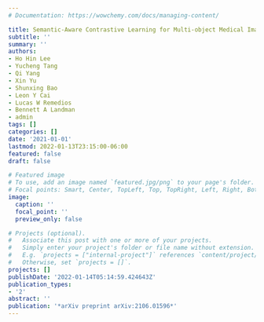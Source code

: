 ```yaml
---
# Documentation: https://wowchemy.com/docs/managing-content/

title: Semantic-Aware Contrastive Learning for Multi-object Medical Image Segmentation
subtitle: ''
summary: ''
authors:
- Ho Hin Lee
- Yucheng Tang
- Qi Yang
- Xin Yu
- Shunxing Bao
- Leon Y Cai
- Lucas W Remedios
- Bennett A Landman
- admin
tags: []
categories: []
date: '2021-01-01'
lastmod: 2022-01-13T23:15:00-06:00
featured: false
draft: false

# Featured image
# To use, add an image named `featured.jpg/png` to your page's folder.
# Focal points: Smart, Center, TopLeft, Top, TopRight, Left, Right, BottomLeft, Bottom, BottomRight.
image:
  caption: ''
  focal_point: ''
  preview_only: false

# Projects (optional).
#   Associate this post with one or more of your projects.
#   Simply enter your project's folder or file name without extension.
#   E.g. `projects = ["internal-project"]` references `content/project/deep-learning/index.md`.
#   Otherwise, set `projects = []`.
projects: []
publishDate: '2022-01-14T05:14:59.424643Z'
publication_types:
- '2'
abstract: ''
publication: '*arXiv preprint arXiv:2106.01596*'
---
```

